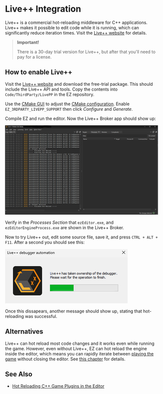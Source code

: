 # Live++ Integration

Live++ is a commercial hot-reloading middleware for C++ applications. Live++ makes it possible to edit code while it is running, which can significantly reduce iteration times. Visit the [Live++ website](https://liveplusplus.tech) for details.

> **Important!**
>
> There is a 30-day trial version for Live++, but after that you'll need to pay for a license.

## How to enable Live++

Visit the [Live++ website](https://liveplusplus.tech) and download the free-trial package. This should include the Live++ API and tools. Copy the contents into `Code/ThirdParty/LivePP` in the EZ repository.

Use the [CMake GUI](https://cmake.org/) to adjust the [CMake configuration](../build/cmake-config.md). Enable `EZ_3RDPARTY_LIVEPP_SUPPORT` then click *Configure* and *Generate*.

Compile EZ and run the editor. Now the Live++ Broker app should show up:

![Live++ Broker](media/livepp-broker.png)

Verify in the *Processes Section* that `ezEditor.exe`, and `ezEditorEngineProcess.exe` are shown in the Live++ Broker.

Now to try Live++ out, edit some source file, save it, and press `CTRL + ALT + F11`. After a second you should see this:

![Live++ update](media/livepp-compile.png)

Once this dissapears, another message should show up, stating that hot-reloading was successful.

## Alternatives

Live++ can hot reload most code changes and it works even while running the game. However, even without Live++, EZ can hot reload the engine inside the editor, which means you can rapidly iterate between [playing the game](../editor/run-scene.md) without closing the editor. See [this chapter](../custom-code/cpp/cpp-code-reload.md) for details.

## See Also

* [Hot Reloading C++ Game Plugins in the Editor](../custom-code/cpp/cpp-code-reload.md)
